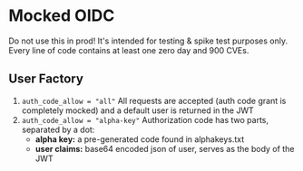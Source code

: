 # Mocked OIDC

Do not use this in prod! It's intended for testing & spike test purposes only.
Every line of code contains at least one zero day and 900 CVEs.

## User Factory

1) `auth_code_allow = "all"` All requests are accepted (auth code grant is completely mocked)
   and a default user is returned in the JWT
2) `auth_code_allow = "alpha-key"` Authorization code has two parts, separated by a dot:
   - **alpha key:** a pre-generated code found in alphakeys.txt
   - **user claims:** base64 encoded json of user, serves as the body of the JWT
